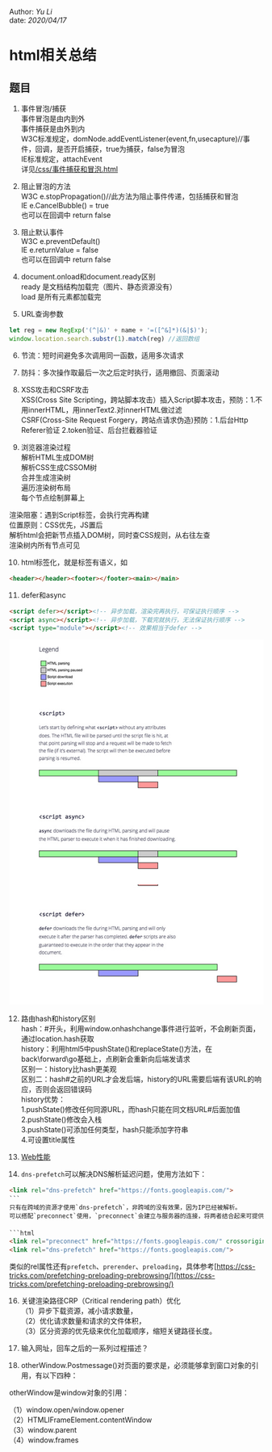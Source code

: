 Author: _Yu Li_    
date: _2020/04/17_    
    
# html相关总结    
    
## 题目    
    
1. 事件冒泡/捕获    
事件冒泡是由内到外    
事件捕获是由外到内    
W3C标准规定，domNode.addEventListener(event,fn,usecapture)//事件，回调，是否开启捕获，true为捕获，false为冒泡    
IE标准规定，attachEvent    
详见<a href="/css/事件捕获和冒泡.html" target="_blank">/css/事件捕获和冒泡.html</a>    
    
2. 阻止冒泡的方法    
W3C e.stopPropagation()//此方法为阻止事件传递，包括捕获和冒泡    
IE e.CancelBubble() = true    
也可以在回调中 return false    
    
3. 阻止默认事件    
W3C e.preventDefault()    
IE e.returnValue = false    
也可以在回调中 return false    
    
4. document.onload和document.ready区别    
ready 是文档结构加载完（图片、静态资源没有）    
load 是所有元素都加载完    
    
5. URL查询参数    
```javascript    
let reg = new RegExp('(^|&)' + name + '=([^&]*)(&|$)');  
window.location.search.substr(1).match(reg) //返回数组  
```  
6. 节流：短时间避免多次调用同一函数，适用多次请求  
  
7. 防抖：多次操作取最后一次之后定时执行，适用撤回、页面滚动  
  
8. XSS攻击和CSRF攻击  
XSS(Cross Site Scripting，跨站脚本攻击）插入Script脚本攻击，预防：1.不用innerHTML，用innerText2.对innerHTML做过滤  
CSRF(Cross-Site Request Forgery，跨站点请求伪造)预防：1.后台Http Referer验证 2.token验证、后台拦截器验证  
  
9. 浏览器渲染过程  
解析HTML生成DOM树  
解析CSS生成CSSOM树  
合并生成渲染树  
遍历渲染树布局  
每个节点绘制屏幕上  
  
渲染阻塞：遇到Script标签，会执行完再构建  
位置原则：CSS优先，JS置后  
解析html会把新节点插入DOM树，同时查CSS规则，从右往左查  
渲染树内所有节点可见  
  
10. html标签化，就是标签有语义，如  
```html  
<header></header><footer></footer><main></main>  
```  
  
11. defer和async  
```html  
<script defer></script><!-- 异步加载，渲染完再执行，可保证执行顺序 -->  
<script async></script><!-- 异步加载，下载完就执行，无法保证执行顺序 -->  
<script type="module"></script><!-- 效果相当于defer -->  
```  
![](/static/imgs/defer_async.jpg)
  
12. 路由hash和history区别  
hash：#开头，利用window.onhashchange事件进行监听，不会刷新页面，通过location.hash获取  
history：利用html5中pushState()和replaceState()方法，在back\forward\go基础上，点刷新会重新向后端发请求  
区别一：history比hash更美观  
区别二：hash#之前的URL才会发后端，history的URL需要后端有该URL的响应，否则会返回错误码  
history优势：  
1.pushState()修改任何同源URL，而hash只能在同文档URL#后面加值  
2.pushState()修改会入栈  
3.pushState()可添加任何类型，hash只能添加字符串  
4.可设置title属性  

13. [Web性能](https://developer.mozilla.org/zh-CN/docs/Web/Performance)  

14. `dns-prefetch`可以解决DNS解析延迟问题，使用方法如下：

```html
<link rel="dns-prefetch" href="https://fonts.googleapis.com/">
```　　
只有在跨域的资源才使用`dns-prefetch`，非跨域的没有效果，因为IP已经被解析。　　
可以搭配`preconnect`使用，`preconnect`会建立与服务器的连接，将两者结合起来可提供机会，进一步减少跨源请求的感知延迟。

```html
<link rel="preconnect" href="https://fonts.googleapis.com/" crossorigin>
<link rel="dns-prefetch" href="https://fonts.googleapis.com/">
```  
类似的rel属性还有`prefetch`、`prerender`、`preloading`，具体参考[https://css-tricks.com/prefetching-preloading-prebrowsing/](https://css-tricks.com/prefetching-preloading-prebrowsing/)

16. 关键渲染路径CRP（Critical rendering path）优化  
（1）异步下载资源，减小请求数量，  
（2）优化请求数量和请求的文件体积，  
（3）区分资源的优先级来优化加载顺序，缩短关键路径长度。  

15. 输入网址，回车之后的一系列过程描述？

16. otherWindow.Postmessage()对页面的要求是，必须能够拿到窗口对象的引用，有以下四种：

otherWindow是window对象的引用：

（1）window.open/window.opener  
（2）HTMLIFrameElement.contentWindow  
（3）window.parent  
（4）window.frames  
